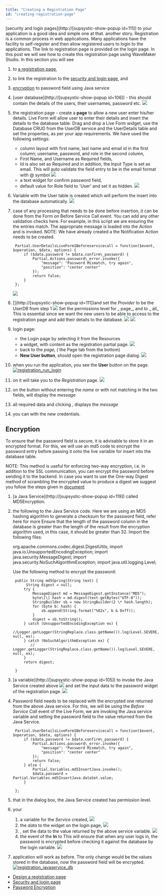 ```yaml
---
title: "Creating a Registration Page"
id: "creating-registration-page"
---
```


[security and login pages](http://[supsystic-show-popup id=111]) to your application is a good idea and simple one at that. another story. Registration is a common process in web applications. Many applications have the facility to self-register and then allow registered users to login to the applications. The link to registration page is provided on the login page. In this post we will see how to create this registration page using WaveMaker Studio. In this section you will see

1. to [a registration page](#design),
2. to link the registration to the [security and login page](#login), and
3. [encryption](#encryption) to password field using Java service

1. [user database](http://[supsystic-show-popup id=106]) - this should contain the details of the users, their usernames, password etc. [![](../assets/registration_database.png)](../assets/registration_database.png)
2. the registration page - create a **page** to allow a new user enter his/her details. Live Form will allow user to enter their details and insert the details to the database table. Drag and drop a Live Form widget, use the Database CRUD from the UserDB service and the UserDetails table and set the properties, as per your app requirements. We have used the following settings:
    - column layout with first name, last name and email id in the first column; username, password, and role in the second column,
    - First Name, and Username as Required fields,
    - Id is also set as Required and in addition, the Input Type is set as email. This will auto validate the field entry to be in the email format with @ symbol [![](../assets/registration_email_validation.png)](../assets/registration_email_validation.png)
    - a text widget for confirm password field,
    - default value for Role field to 'User' and set it as hidden. [![](../assets/registration_regpage.png)](../assets/registration_regpage.png)
3. Variable with the User table is created which will perform the insert into the database automatically. [![](../assets/registration_var_source.png)](../assets/registration_var_source.png)
4. case of any processing that needs to be done before insertion, it can be done from the Form on Before Service Call event. You can add any other validation checks here. For example, in this script we are ensuring the the entries match. The appropriate message is loaded into the _Action_ and is invoked. NOTE: We have already created a the Notification Action needs to be created.
    
        Partial.UserDetailsLiveForm1Beforeservicecall = function($event, $operation, $data, options) {
            if ($data.password != $data.confirm\_password) {
                Partial.Actions.password\_error.invoke({
                    "message": "Password Mismatch, try again",
                    "position": "center center"
                });
                return false;
            }
        };
    
    [![](../assets/registration_validation.png)](../assets/registration_validation.png)
5. [](http://[supsystic-show-popup id=111])and set the _Provider_ to be the UserDB from step 1 [![](../assets/registration_security.png)](../assets/registration_security.png) Set the permissions level for _ page_, and  to _ all_ This is essential since we want the new users to be able to access to the registration page and add their details to the database. [![](../assets/registration_security_permission1.png)](../assets/registration_security_permission1.png) [![](../assets/registration_security_permission2.png)](../assets/registration_security_permission2.png)
6. login page:
    - the Login page by selecting it from the Resources
    - a widget, with content as the registration partial page. [![](../assets/registration_dialog.png)](../assets/registration_dialog.png)
    - back to the _page, (_ the Page tab from the bottom)
    - **New User button**, should open the registration page dialog. [![](../assets/registration_login_button.png)](../assets/registration_login_button.png)
7. when you run the application, you see the **User** button on the page. [![registration_run_login](../assets/registration_run_login.png)](../assets/registration_run_login.png)
8. on it will take you to the _Registration_ page. [![](../assets/registration_run_reg.png)](../assets/registration_run_reg.png)
9. on the button without entering the _name_ or with not matching in the two fields, will display the _message_
10. all required data and clicking , displays the _message_
11. you can with the new credentials.

## Encryption

To ensure that the password field is secure, it is advisable to store it in an encrypted format. For this, we will use an md5 code to encrypt the password entry before passing it onto the live variable for insert into the database table.

NOTE: This method is useful for enforcing two-way encryption, i.e. in addition to the SSL communication, you can encrypt the password before sending it to the backend. In case you want to use the One-way Digest method of scrambling the encrypted value to produce a digest we suggest you follow the steps given in [document](/learn/how-tos/support-password-encryption/)

1. [a Java Service](http://[supsystic-show-popup id=119]) called MD5Encryption.
2. the following to the Java Service code. Here we are using an MD5 hashing algorithm to generate a checksum for the password field, refer here for more [](http://www.mkyong.com/java/java-md5-hashing-example/)Ensure that the length of the password column in the database is greater than the length of the result from the encryption algorithm used, in this case, it should be greater than 32. Import the following files:
    
     org.apache.commons.codec.digest.DigestUtils;
    import java.io.UnsupportedEncodingException;
    import java.security.MessageDigest;
    import java.security.NoSuchAlgorithmException;
    import java.util.logging.Level;
    
    Use the following method to encrypt the password:
    
        public String md5Spring(String text) {
             String digest = null;
            try {
                MessageDigest md = MessageDigest.getInstance("MD5");
                byte\[\] hash = md.digest(text.getBytes("UTF-8"));
                StringBuilder sb = new StringBuilder(2 \* hash.length);
                for (byte b: hash) {
                    sb.append(String.format("%02x", b & 0xff));
                }
                digest = sb.toString();
            } catch (UnsupportedEncodingException ex) {
                //Logger.getLogger(StringReplace.class.getName()).log(Level.SEVERE, null, ex);
            } catch (NoSuchAlgorithmException ex) {
               // Logger.getLogger(StringReplace.class.getName()).log(Level.SEVERE, null, ex);
            }
            return digest;
    
        }
    
3. [a variable](http://[supsystic-show-popup id=105]) to invoke the Java Service created above [![](../assets/registration_javaservice_var.png)](../assets/registration_javaservice_var.png) and set the input data to the password widget of the registration page. [![](../assets/registration_javaservice_data.png)](../assets/registration_javaservice_data.png)
4. Password field needs to be replaced with the encrypted one returned from the above Java service. For this, we will be using the _Before Service Call_ event of the Live Form, we are invoking the Java service variable and setting the password field to the value returned from the Java Service.
    
        Partial.UserDetailsLiveForm1Beforeservicecall = function($event, $operation, $data, options) {
            if ($data.password != $data.confirm\_password) {
                Partial.Actions.password\_error.invoke({
                    "message": "Password Mismatch, try again",
                    "position": "center center"
                });
                return false;
            } else {
                Partial.Variables.md5InsertJava.invoke();
                $data.password = Partial.Variables.md5InsertJava.dataSet.value;
            }
    
        };
    
5. that in the dialog box, the Java Service created has permission level.
6. your
    1. a variable for the _Service_ created, [![](../assets/registration_javaservice_login.png)](../assets/registration_javaservice_login.png)
    2. the _data_ to the widget on the login page, [![](../assets/registration_javaservice_login_bind.png)](../assets/registration_javaservice_login_bind.png)
    3. , set the data to the value returned by the above service variable. [![](../assets/registration_javaservice_loginvar.png)](../assets/registration_javaservice_loginvar.png)
    4. the event of the **In** to This will ensure that when any user logs in, the password is encrypted before checking it against the database by the login variable. [![](../assets/registration_javaservice_loginbutton.png)](../assets/registration_javaservice_loginbutton.png)
7. application will work as before. The only change would be the values stored in the database, now the password field will be encrypted. [![registration_javaservice_db](../assets/registration_javaservice_db.png)](../assets/registration_javaservice_db.png)

- [Design a registration page](#design)
- [Security and login page](#login)
- [Password Encryption](#encryption)
